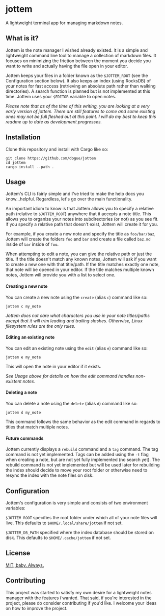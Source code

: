 # jottem

A lightweight terminal app for managing markdown notes.

## What is it?

Jottem is the note manager I wished already existed. It is a simple and lightweight command line tool to manage a collection of markdown files. It focuses on minimizing the friction between the moment you decide you want to write and actually having the file open in your editor.

Jottem keeps your files in a folder known as the `$JOTTEM_ROOT` (see the Configuration section below). It also keeps an index (using RocksDB) of your notes for fast access (retrieving an absolute path rather than walking directories). A search function is planned but is not implemented at this time. Jottem uses your `$EDITOR` variable to open notes.

*Please note that as of the time of this writing, you are looking at a very early version of jottem. There are still features to come and some existing ones may not be full fleshed out at this point. I will do my best to keep this readme up to date as development progresses.*

## Installation

Clone this repository and install with Cargo like so:

```
git clone https://github.com/dogue/jottem
cd jottem
cargo install --path .
```

## Usage

Jottem's CLI is fairly simple and I've tried to make the help docs you know...helpful. Regardless, let's go over the main functionality.

An important idiom to know is that Jottem allows you to specify a relative path (relative to `$JOTTEM_ROOT`) anywhere that it accepts a note title. This allows you to organize your notes into subdirectories (or not) as you see fit. If you specify a relative path that doesn't exist, Jottem will create it for you. 

For example, if you create a new note and specify the title as `foo/bar/baz`, Jottem will create the folders `foo` and `bar` and create a file called `baz.md` inside of `bar` inside of `foo`.

When attempting to edit a note, you can give the relative path or just the title. If the title doesn't match any known notes, Jottem will ask if you want to create a new one with that title/path. If the title matches exactly one note, that note will be opened in your editor. If the title matches multiple known notes, Jottem will provide you with a list to select one.

#### Creating a new note

You can create a new note using the `create` (alias `c`) command like so:

```
jottem c my_note
```

*Jottem does not care what characters you use in your note titles/paths except that it will trim leading and trailing slashes. Otherwise, Linux filesystem rules are the only rules.*

#### Editing an existing note

You can edit an existing note using the `edit` (alias `e`) command like so:

```
jottem e my_note
```

This will open the note in your editor if it exists.

*See Usage above for details on how the edit command handles non-existent notes.*

#### Deleting a note

You can delete a note using the `delete` (alias `d`) command like so:

```
jottem d my_note
```

This command follows the same behavior as the edit command in regards to titles that match multiple notes.

#### Future commands

Jottem currently displays a `rebuild` command and a `tag` command. The tag command is not yet implemented. Tags can be added using the `-t` flag when creating a note, but are not yet fully implemented (no search yet). The rebuild command is not yet implemented but will be used later for rebuilding the index should decide to move your root folder or otherwise need to resync the index with the note files on disk.

## Configuration

Jottem's configuration is very simple and consists of two environment variables:

`$JOTTEM_ROOT` specifies the root folder under which all of your note files will live. This defaults to `$HOME/.local/share/jottem` if not set.

`$JOTTEM_DB_PATH` specified where the index database should be stored on disk. This defaults to `$HOME/.cache/jottem` if not set.

## License

[MIT, baby. Always.](LICENSE)

## Contributing

This project was started to satisfy my own desire for a lightweight notes manager with the features *I* wanted. That said, if you're interested in the project, please do consider contributing if you'd like. I welcome your ideas on how to improve the project.
